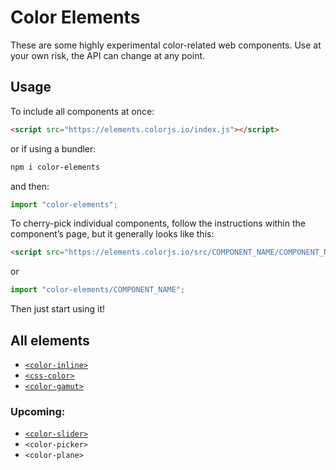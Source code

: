 # Color Elements

These are some highly experimental color-related web components.
Use at your own risk, the API can change at any point.

## Usage

To include all components at once:

```html
<script src="https://elements.colorjs.io/index.js"></script>
```

or if using a bundler:

```bash
npm i color-elements
```

and then:

```js
import "color-elements";
```

To cherry-pick individual components, follow the instructions within the component’s page, but it generally looks like this:

```html
<script src="https://elements.colorjs.io/src/COMPONENT_NAME/COMPONENT_NAME.js"></script>
```

or

```js
import "color-elements/COMPONENT_NAME";
```


Then just start using it!

## All elements

- [`<color-inline>`](src/color-inline/)
- [`<css-color>`](src/css-color/)
- [`<color-gamut>`](src/color-gamut/)

### Upcoming:

- [`<color-slider>`](src/color-slider/)
- `<color-picker>`
- `<color-plane>`